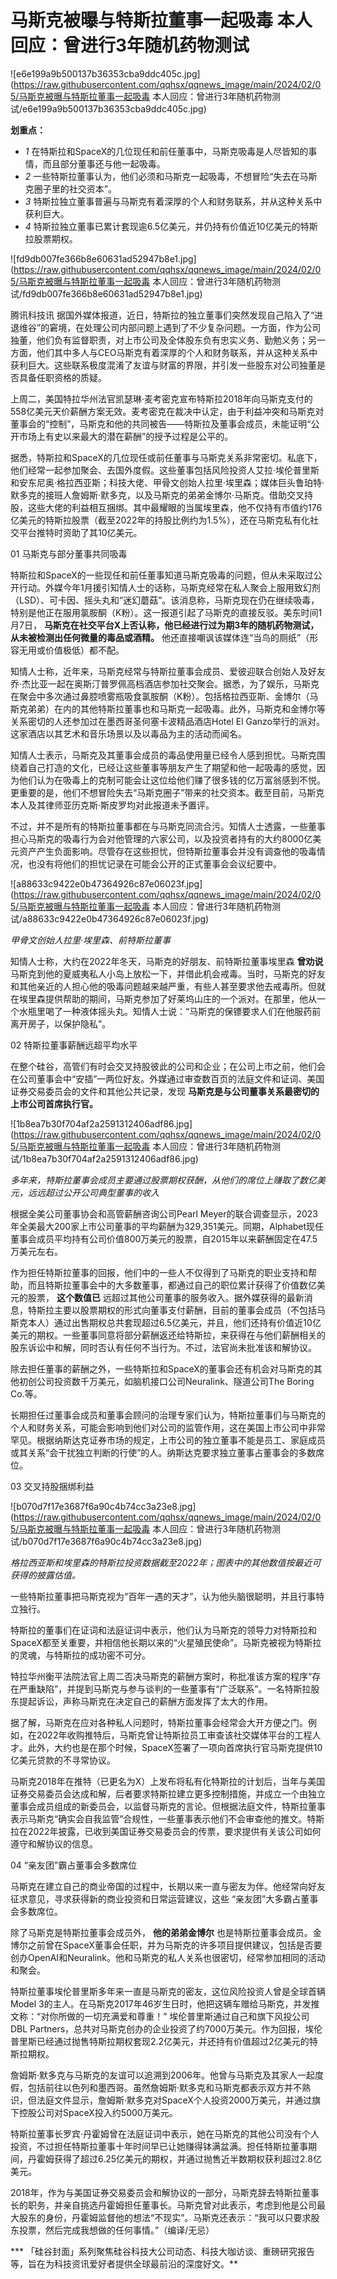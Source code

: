 # 马斯克被曝与特斯拉董事一起吸毒 本人回应：曾进行3年随机药物测试

![e6e199a9b500137b36353cba9ddc405c.jpg](https://raw.githubusercontent.com/qqhsx/qqnews_image/main/2024/02/05/马斯克被曝与特斯拉董事一起吸毒 本人回应：曾进行3年随机药物测试/e6e199a9b500137b36353cba9ddc405c.jpg)

**划重点：**

  * _1_ 在特斯拉和SpaceX的几位现任和前任董事中，马斯克吸毒是人尽皆知的事情，而且部分董事还与他一起吸毒。
  * _2_ 一些特斯拉董事认为，他们必须和马斯克一起吸毒，不想冒险“失去在马斯克圈子里的社交资本”。
  * _3_ 特斯拉独立董事普遍与马斯克有着深厚的个人和财务联系，并从这种关系中获利巨大。
  * _4_ 特斯拉独立董事已累计套现逾6.5亿美元，并仍持有价值近10亿美元的特斯拉股票期权。

![fd9db007fe366b8e60631ad52947b8e1.jpg](https://raw.githubusercontent.com/qqhsx/qqnews_image/main/2024/02/05/马斯克被曝与特斯拉董事一起吸毒 本人回应：曾进行3年随机药物测试/fd9db007fe366b8e60631ad52947b8e1.jpg)

腾讯科技讯
据国外媒体报道，近日，特斯拉的独立董事们突然发现自己陷入了“进退维谷”的窘境，在处理公司内部问题上遇到了不少复杂问题。一方面，作为公司独董，他们负有监督职责，对上市公司及全体股东负有忠实义务、勤勉义务；另一方面，他们其中多人与CEO马斯克有着深厚的个人和财务联系，并从这种关系中获利巨大。这些联系极度混淆了友谊与财富的界限，并引发一些股东对公司独董是否具备任职资格的质疑。

上周二，美国特拉华州法官凯瑟琳·麦考密克宣布特斯拉2018年向马斯克支付的558亿美元天价薪酬方案无效。麦考密克在裁决中认定，由于利益冲突和马斯克对董事会的“控制”，马斯克和他的共同被告——特斯拉及董事会成员，未能证明“公开市场上有史以来最大的潜在薪酬”的授予过程是公平的。

据悉，特斯拉和SpaceX的几位现任或前任董事与马斯克关系非常密切。私底下，他们经常一起参加聚会、去国外度假。这些董事包括风险投资人艾拉·埃伦普里斯和安东尼奥·格拉西亚斯；科技大佬、甲骨文创始人拉里·埃里森；媒体巨头鲁珀特·默多克的接班人詹姆斯·默多克，以及马斯克的弟弟金博尔·马斯克。借助交叉持股，这些大佬的利益相互捆绑。其中最耀眼的当属埃里森，他不仅持有市值约176亿美元的特斯拉股票（截至2022年的持股比例约为1.5%），还在马斯克私有化社交平台推特时资助了其10亿美元。

01 马斯克与部分董事共同吸毒

特斯拉和SpaceX的一些现任和前任董事知道马斯克吸毒的问题，但从未采取过公开行动。外媒今年1月援引知情人士的话称，马斯克经常在私人聚会上服用致幻剂（LSD）、可卡因、摇头丸和“迷幻蘑菇”。该消息称，马斯克现在仍在继续吸毒，特别是他正在服用氯胺酮（K粉）。这一报道引起了马斯克的直接反驳。美东时间1月7日，
**马斯克在社交平台X上否认称，他已经进行过为期3年的随机药物测试，从未被检测出任何微量的毒品或酒精。**
他还直接嘲讽该媒体连“当鸟的厕纸”（形容无用或价值极低）都不配。

知情人士称，近年来，马斯克经常与特斯拉董事会成员、爱彼迎联合创始人及好友乔·杰比亚一起在奥斯汀普罗佩高档酒店参加社交聚会。据悉，为了娱乐，马斯克在聚会中多次通过鼻腔喷雾瓶吸食氯胺酮（K粉）。包括格拉西亚斯、金博尔（马斯克弟弟）在内的其他特斯拉董事也和马斯克一起吸毒。此外，马斯克和金博尔等关系密切的人还参加过在墨西哥圣何塞卡波精品酒店Hotel
El Ganzo举行的派对。这家酒店以其艺术和音乐场景以及以毒品为主的活动而闻名。

知情人士表示，马斯克及其董事会成员的毒品使用量已经令人感到担忧。马斯克围绕着自己打造的文化，已经让这些董事等朋友产生了期望和他一起吸毒的感觉，因为他们认为在吸毒上的克制可能会让这位给他们赚了很多钱的亿万富翁感到不悦。更重要的是，他们不想冒险失去“马斯克圈子”带来的社交资本。截至目前，马斯克本人及其律师亚历克斯·斯皮罗均对此报道未予置评。

不过，并不是所有的特斯拉董事都在与马斯克同流合污。知情人士透露，一些董事担心马斯克的吸毒行为会对他管理的六家公司，以及投资者持有的大约8000亿美元资产产生负面影响。尽管存在这些担忧，但特斯拉董事会并没有调查他的吸毒情况，也没有将他们的担忧记录在可能会公开的正式董事会会议纪要中。

![a88633c9422e0b47364926c87e06023f.jpg](https://raw.githubusercontent.com/qqhsx/qqnews_image/main/2024/02/05/马斯克被曝与特斯拉董事一起吸毒 本人回应：曾进行3年随机药物测试/a88633c9422e0b47364926c87e06023f.jpg)

_甲骨文创始人拉里·埃里森、前特斯拉董事_

知情人士称，大约在2022年冬天，马斯克的好朋友、前特斯拉董事埃里森 **曾劝说**
马斯克到他的夏威夷私人小岛上放松一下，并借此机会戒毒。当时，马斯克的好友和其他亲近的人担心他的吸毒问题越来越严重，有些人甚至要求他去戒毒所。但就在埃里森提供帮助的期间，马斯克参加了好莱坞山庄的一个派对。在那里，他从一个水瓶里喝了一种液体摇头丸。知情人士说：“马斯克的保镖要求人们在他服药前离开房子，以保护隐私”。

02 特斯拉董事薪酬远超平均水平

在整个硅谷，高管们有时会交叉持股彼此的公司和企业；在公司上市之前，他们会在公司董事会中“安插”一两位好友。外媒通过审查数百页的法庭文件和证词、美国证券交易委员会的文件和其他公共记录，发现
**马斯克是与公司董事关系最密切的上市公司首席执行官。**

![1b8ea7b30f704af2a2591312406adf86.jpg](https://raw.githubusercontent.com/qqhsx/qqnews_image/main/2024/02/05/马斯克被曝与特斯拉董事一起吸毒 本人回应：曾进行3年随机药物测试/1b8ea7b30f704af2a2591312406adf86.jpg)

_多年来，特斯拉董事会成员主要通过股票期权获酬，从他们的席位上赚取了数亿美元，远远超过公开公司典型董事的收入_

根据全美公司董事协会和高管薪酬咨询公司Pearl
Meyer的联合调查显示，2023年全美最大200家上市公司董事的平均薪酬为329,351美元。同期，Alphabet现任董事会成员平均持有公司价值800万美元的股票，自2015年以来薪酬固定在47.5万美元左右。

作为担任特斯拉董事的回报，他们中的一些人不仅得到了马斯克的职业支持和帮助，而且特斯拉董事会中的大多数董事，都通过自己的职位累计获得了价值数亿美元的股票，
**这个数值已**
远超过其他公司董事的服务收入。据外媒获得的最新消息，特斯拉主要以股票期权的形式向董事支付薪酬，目前的董事会成员（不包括马斯克本人）通过出售期权总共套现超过6.5亿美元，并且，他们还持有价值近10亿美元的期权。一些董事同意将部分薪酬返还给特斯拉，来获得在与他们薪酬相关的股东诉讼中和解，同时否认有任何不当行为。不过，法官尚未批准该和解协议。

除去担任董事的薪酬之外，一些特斯拉和SpaceX的董事会还有机会对马斯克的其他初创公司投资数千万美元，如脑机接口公司Neuralink、隧道公司The
Boring Co.等。

长期担任过董事会成员和董事会顾问的治理专家们认为，特斯拉董事们与马斯克的个人和财务关系，可能会影响到他们对公司的监管作用，这在美国上市公司中非常罕见。根据纳斯达克证券市场的规定，上市公司的独立董事不能是员工、家庭成员或其关系“会干扰独立判断的行使”的人。纳斯达克要求独立董事占董事会的多数席位。

03 交叉持股捆绑利益

![b070d7f17e3687f6a90c4b74cc3a23e8.jpg](https://raw.githubusercontent.com/qqhsx/qqnews_image/main/2024/02/05/马斯克被曝与特斯拉董事一起吸毒 本人回应：曾进行3年随机药物测试/b070d7f17e3687f6a90c4b74cc3a23e8.jpg)

_格拉西亚斯和埃里森的特斯拉投资数据截至2022年；图表中的其他数值按最近可获得的披露估值。_

一些特斯拉董事把马斯克视为“百年一遇的天才”，认为他头脑很聪明，并且行事特立独行。

特斯拉的董事们在证词和法庭证词中表示，他们认为马斯克的领导力对特斯拉和SpaceX都至关重要，并相信他长期以来的“火星殖民使命”。马斯克被视为特斯拉的灵魂，与特斯拉的成功密不可分。

特拉华州衡平法院法官上周二否决马斯克的薪酬方案时，称批准该方案的程序“存在严重缺陷”，并提到马斯克与参与谈判的一些董事有“广泛联系”。一名特斯拉股东提起诉讼，声称马斯克在决定自己的薪酬方面发挥了太大的作用。

据了解，马斯克在应对各种私人问题时，特斯拉董事会经常会大开方便之门。例如，在2022年收购推特后，马斯克曾让特斯拉员工审查该社交媒体平台的工程人才。此外，大约也是在那个时候，SpaceX签署了一项向首席执行官马斯克提供10亿美元贷款的不寻常协议。

马斯克2018年在推特（已更名为X）上发布将私有化特斯拉的计划后，当年与美国证券交易委员会达成和解，后者要求特斯拉建立更多控制措施，并成立一个由独立董事会成员组成的新委员会，以监督马斯克的言论。但根据法庭文件，特斯拉董事表示马斯克“确实会自我监管”合规性，一些董事表示他们不会审查他的推文。特斯拉在2022年披露，已收到美国证券交易委员会的传票，要求提供有关该公司如何遵守和解协议的信息。

04 “亲友团”霸占董事会多数席位

马斯克在建立自己的商业帝国的过程中，长期以来一直与密友为伴。他经常向好友征求意见，寻求获得新的商业投资和日常运营建议，这些
“亲友团”大多霸占董事会多数席位。

除了马斯克是特斯拉董事会成员外， **他的弟弟金博尔**
也是特斯拉董事会成员。金博尔之前曾在SpaceX董事会任职，并为马斯克的许多项目提供建议，包括是否要创办OpenAI和Neuralink。他和马斯克的私人关系也很密切，经常参加相同的活动和聚会。

特斯拉董事埃伦普里斯多年来一直是马斯克的密友，这位风险投资人曾是全球首辆Model
3的主人。在马斯克2017年46岁生日时，他把这辆车赠给马斯克，并发推文称：“对你所做的一切充满爱和尊重！” 埃伦普里斯通过自己和旗下风投公司DBL
Partners，总共对马斯克创办的企业投资了约7000万美元。作为回报，埃伦普里斯已经通过抛售特斯拉期权套现2.2亿美元，并还持有价值超过2亿美元的特斯拉期权。

詹姆斯·默多克与马斯克的友谊可以追溯到2006年。他曾与马斯克及其家人一起度假，包括前往以色列和墨西哥。虽然詹姆斯·默多克和马斯克都表示双方并不熟识，但法庭文件显示，詹姆斯·默多克对SpaceX个人投资2000万美元，并通过旗下控股公司对SpaceX投入约5000万美元。

特斯拉董事长罗宾·丹霍姆曾在法庭证词中表示，她在马斯克的其他公司没有个人投资，不过担任特斯拉董事十年时间早已让她赚得钵满盆满。担任特斯拉董事期间，丹霍姆获得了超过6.25亿美元的期权，并通过抛售近半数期权获利超过2.8亿美元。

2018年，作为与美国证券交易委员会和解协议的一部分，马斯克辞去特斯拉董事长的职务，并亲自挑选丹霍姆担任董事长。马斯克曾对此表示，考虑到他是公司最大股东的身份，丹霍姆监督他的想法“不现实”。马斯克还表示：“我可以只要求股东投票，然后完成我想做的任何事情。”（编译/无忌）

*** 「硅谷封面」系列聚焦硅谷科技大公司动态、科技大咖访谈、重磅研究报告等，旨在为科技资讯爱好者提供全球最前沿的深度好文。**

